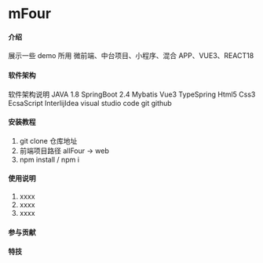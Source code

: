 # mFour

#### 介绍

展示一些 demo 所用
微前端、中台项目、小程序、混合 APP、VUE3、REACT18

#### 软件架构

软件架构说明
JAVA 1.8
SpringBoot 2.4
Mybatis
Vue3
TypeSpring
Html5
Css3
EcsaScript
InterlijIdea
visual studio code
git
github

#### 安装教程

1.  git clone 仓库地址
2.  前端项目路径 allFour -> web
3.  npm install / npm i

#### 使用说明

1.  xxxx
2.  xxxx
3.  xxxx

#### 参与贡献

#### 特技
